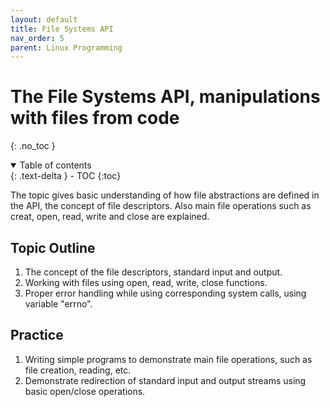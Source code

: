 ```yaml
---
layout: default
title: File Systems API
nav_order: 5
parent: Linux Programming
---
```


# The File Systems API, manipulations with files from code
{: .no_toc }

<details open markdown="block">
  <summary>
    Table of contents
  </summary>
  {: .text-delta }
- TOC
{:toc}
</details>

The topic gives basic understanding of how file abstractions are defined in the API, the concept of file descriptors. Also main file operations such as creat, open, read, write and close are explained. 

## Topic Outline

1. The concept of the file descriptors, standard input and output.
2. Working with files using open, read, write, close functions.
3. Proper error handling while using corresponding system calls, using variable "errno".

## Practice

1. Writing simple programs to demonstrate main file operations, such as file creation, reading, etc. 
2. Demonstrate redirection of standard input and output streams using basic open/close operations.

